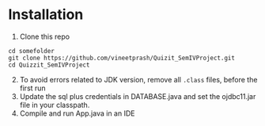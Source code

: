 # Installation
1. Clone this repo
```
cd somefolder
git clone https://github.com/vineetprash/Quizit_SemIVProject.git
cd Quizzit_SemIVProject

```
2. To avoid errors related to JDK version, remove all `.class` files, before the first run
3. Update the sql plus credentials in DATABASE.java and set the ojdbc11.jar file in your classpath. 
4. Compile and run App.java in an IDE


